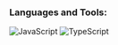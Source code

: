 ### Languages and Tools:

![JavaScript](https://img.shields.io/badge/JavaScript-ES6-yellow)
![TypeScript](https://img.shields.io/badge/TypeScript-ES6-blue)
